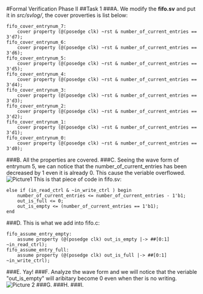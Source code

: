 #Formal Verification Phase II
##Task 1
###A.
We modify the **fifo.sv** and put it in *src/svlog/*, the cover proverties is list below:

	fifo_cover_entrynum_7:
		cover property (@(posedge clk) ~rst & number_of_current_entries == 3'd7);
	fifo_cover_entrynum_6:
		cover property (@(posedge clk) ~rst & number_of_current_entries == 3'd6);
	fifo_cover_entrynum_5:
		cover property (@(posedge clk) ~rst & number_of_current_entries == 3'd5);
	fifo_cover_entrynum_4:
		cover property (@(posedge clk) ~rst & number_of_current_entries == 3'd4);
	fifo_cover_entrynum_3:
		cover property (@(posedge clk) ~rst & number_of_current_entries == 3'd3);
	fifo_cover_entrynum_2:
		cover property (@(posedge clk) ~rst & number_of_current_entries == 3'd2);
	fifo_cover_entrynum_1:
		cover property (@(posedge clk) ~rst & number_of_current_entries == 3'd1);
	fifo_cover_entrynum_0:
		cover property (@(posedge clk) ~rst & number_of_current_entries == 3'd0);		
###B.
All the properties are covered.
###C.
Seeing the wave form of entrynum 5, we can notice that the number_of_current_entries has been decreased by 1 even it is already 0. This cause the veriable overflowed.
![Picture1](http://i.imgur.com/Kv5rQlD.png?2)
This is that piece of code in fifo.sv:

	else if (in_read_ctrl & ~in_write_ctrl ) begin
		number_of_current_entries <= number_of_current_entries - 1'b1;
		out_is_full <= 0;
		out_is_empty <= (number_of_current_entries == 1'b1);
	end

###D.
This is what we add into fifo.c:

	fifo_assume_entry_empty:
		assume property (@(posedge clk) out_is_empty |-> ##[0:1] ~in_read_ctrl);
	fifo_assume_entry_full:
		assume property (@(posedge clk) out_is_full |-> ##[0:1] ~in_write_ctrl);

###E.
Yay!
###F.
Analyze the wave form and we will notice that the veriable "out_is_empty" will aribitary become 0 even when ther is no writing.
![Picture 2](http://i.imgur.com/cM7aZ3y.png?2)
###G.
###H.
###I.
